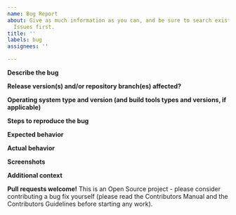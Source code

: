 ```yaml
---
name: Bug Report
about: Give as much information as you can, and be sure to search existing
  Issues first.
title: ''
labels: bug
assignees: ''

---
```


**Describe the bug**
<!-- A clear and concise description of the bug. -->

**Release version(s) and/or repository branch(es) affected?**
<!-- Have you checked that the bug is not already fixed in newer versions? -->

**Operating system type and version (and build tools types and versions, if applicable)**
<!-- Was the executable downloaded or built from source? -->

**Steps to reproduce the bug**
<!-- Give sufficient details and upload input and output files so that others can quickly verify the problem. -->

**Expected behavior**
<!-- A clear and concise description of what you expected to happen. -->

**Actual behavior**
<!-- A clear and concise description of what actually happened. -->

**Screenshots**
<!-- If applicable, add screenshots to help explain your problem. -->

**Additional context**
<!-- Add documents and other useful information here. -->

**Pull requests welcome!**
This is an Open Source project - please consider contributing a bug fix
yourself (please read the Contributors Manual and the Contributors Guidelines before starting any work).
